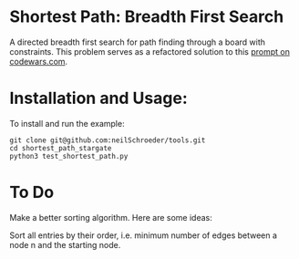 # Shortest Path: Breadth First Search

A directed breadth first search for path finding through a board with constraints.
This problem serves as a refactored solution to this [prompt on codewars.com](https://www.codewars.com/kata/59669eba1b229e32a300001a/train/python).

# Installation and Usage:

To install and run the example:
```
git clone git@github.com:neilSchroeder/tools.git
cd shortest_path_stargate
python3 test_shortest_path.py
```

# To Do

Make a better sorting algorithm. Here are some ideas:

  Sort all entries by their order, i.e. minimum number of edges between a node n
  and the starting node.
